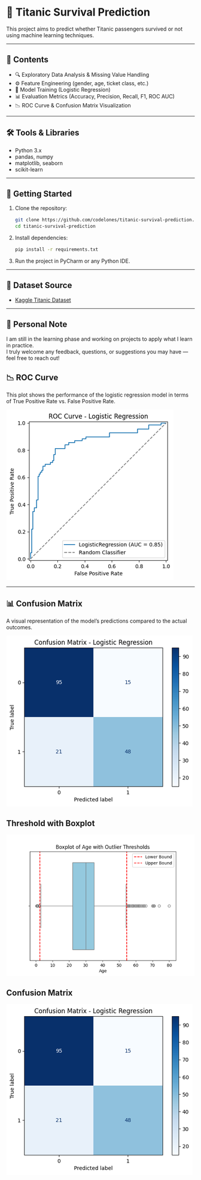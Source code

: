 # 🚢 Titanic Survival Prediction

This project aims to predict whether Titanic passengers survived or not using machine learning techniques.

---

## 📂 Contents

- 🔍 Exploratory Data Analysis & Missing Value Handling
- ⚙️ Feature Engineering (gender, age, ticket class, etc.)
- 🤖 Model Training (Logistic Regression)
- 📊 Evaluation Metrics (Accuracy, Precision, Recall, F1, ROC AUC)
- 📉 ROC Curve & Confusion Matrix Visualization

---

## 🛠️ Tools & Libraries

- Python 3.x  
- pandas, numpy  
- matplotlib, seaborn  
- scikit-learn

---

## 🚀 Getting Started

1. Clone the repository:

   ```bash
   git clone https://github.com/codelones/titanic-survival-prediction.git
   cd titanic-survival-prediction
   ```

2. Install dependencies:

   ```bash
   pip install -r requirements.txt
   ```

3. Run the project in PyCharm or any Python IDE.

---

## 📎 Dataset Source

- [Kaggle Titanic Dataset](https://www.kaggle.com/c/titanic)

---

## 🙋 Personal Note

I am still in the learning phase and working on projects to apply what I learn in practice.  
I truly welcome any feedback, questions, or suggestions you may have — feel free to reach out!

## 📉 ROC Curve

This plot shows the performance of the logistic regression model in terms of True Positive Rate vs. False Positive Rate.

![ROC Curve](images/roc_curve.png)

---

## 📊 Confusion Matrix

A visual representation of the model’s predictions compared to the actual outcomes.

![Confusion Matrix](images/confusion_matrix.png)

## Threshold with Boxplot 

![Threshold](images/boxplot_iqr.png)

## Confusion Matrix 

![Threshold](images/confusion_matrix.png)
